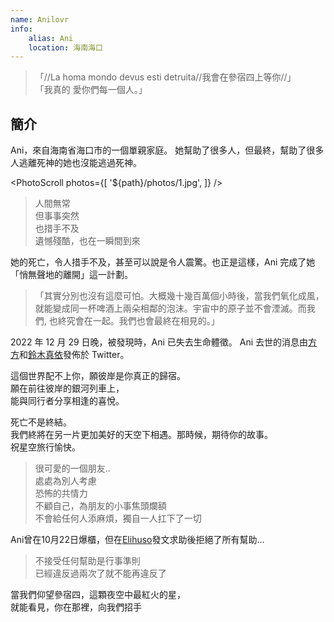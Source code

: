 ```yaml
---
name: Anilovr
info:
    alias: Ani
    location: 海南海口
---
```


>「//La homa mondo devus esti detruita//我會在參宿四上等你//」  
>「我真的 愛你們每一個人。」

## 簡介

Ani，來自海南省海口市的一個單親家庭。
她幫助了很多人，但最終，幫助了很多人逃離死神的她也沒能逃過死神。

<PhotoScroll photos={[ '${path}/photos/1.jpg', ]} />

> 人間無常  
> 但事事突然  
> 也措手不及  
> 遺憾殘酷，也在一瞬間到來

她的死亡，令人措手不及，甚至可以說是令人震驚。也正是這樣，Ani 完成了她「悄無聲地的離開」這一計劃。

> 「其實分別也沒有這麼可怕。大概幾十幾百萬個小時後，當我們氧化成風，就能變成同一杯啤酒上兩朵相鄰的泡沫。宇宙中的原子並不會湮滅。而我們, 也終究會在一起。我們也會最終在相見的。」

2022 年 12 月 29 日晚，被發現時，Ani 已失去生命體徵。 Ani 去世的消息由[方方](https://twitter.com/fang050722)和[鈴木真依](https://twitter.com/nmsl6653)發佈於 Twitter。

這個世界配不上你，願彼岸是你真正的歸宿。  
願在前往彼岸的銀河列車上，  
能與同行者分享相逢的喜悅。  

死亡不是終結。  
我們終將在另一片更加美好的天空下相遇。那時候，期待你的故事。  
祝星空旅行愉快。  

> 很可愛的一個朋友..  
> 處處為別人考慮  
> 恐怖的共情力  
> 不顧自己，為朋友的小事焦頭爛額  
> 不會給任何人添麻煩，獨自一人扛下了一切  

Ani曾在10月22日爆櫃，但在[Elihuso](https://twitter.com/ElihusoQ)發文求助後拒絕了所有幫助...  

> 不接受任何幫助是行事準則  
> 已經違反過兩次了就不能再違反了

當我們仰望參宿四，這顆夜空中最紅火的星，  
就能看見，你在那裡，向我們招手